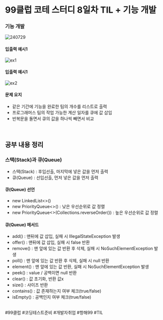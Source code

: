 # 99클럽 코테 스터디 8일차 TIL + 기능 개발

### 기능 개발

![240729](https://github.com/user-attachments/assets/99128ebd-5406-4ec3-bd26-983d5aa876d9)

#### 입출력 예시1

![ex1](https://github.com/user-attachments/assets/302fefd0-ef56-4b33-b4af-81dd68067e66)

#### 입출력 예시1

![ex2](https://github.com/user-attachments/assets/1e784f7a-4bcd-4546-b5bf-d7019a36b74b)

#### 문제 요지
- 같은 기간에 기능을 완료한 팀의 개수를 리스트로 출력
- 프로그래머스 팀의 작업 가능한 계산 일자를 큐에 값 삽입
- 반복문을 돌면서 큐의 값을 하나씩 빼면서 비교



<br>

## 공부 내용 정리

### 스택(Stack)과 큐(Queue)
- 스택(Stack) : 후입선출, 마지막에 넣은 값을 먼저 출력
- 큐(Queue) : 선입선출, 먼저 넣은 값을 먼저 출력

#### 큐(Queue) 선언
- new LinkedList<>()
- new PriorityQueue<>() : 낮은 우선순위로 값 정렬
- new PriorityQueue<>(Collections.reverseOrder()) : 높은 우선순위로 값 정렬

#### 큐(Queue) 메서드
- add() : 맨뒤에 값 삽입, 실패 시 IllegalStateException 발생
- offer() : 맨뒤에 값 삽입, 실패 시 false 반환
- remove() : 맨 앞에 있는 값 반환 후 삭제, 실패 시  NoSuchElementException 발생
- poll() : 맨 앞에 있는 값 반환 후 삭제, 실패 시 null 반환
- element() : 맨 앞에 있는 값 반환, 실패 시 NoSuchElementException 발생
- peek() : value / 공백이면 null 반환
- clear() : 값 초기화, 반환 값x
- size() : 사이즈 반환
- contains() : 값 존재하는지 여부 체크(true/false)
- isEmpty() : 공백인지 여부 체크(true/false)



<br>
#99클럽 #코딩테스트준비 #개발자취업 #항해99 #TIL
